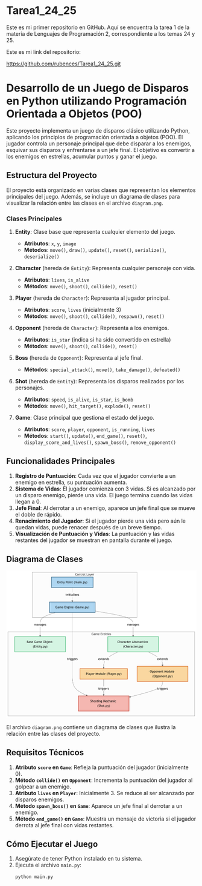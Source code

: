 # Tarea1_24_25

Este es mi primer repositorio en GitHub. Aquí se encuentra la tarea 1 de la materia de Lenguajes de Programación 2, correspondiente a los temas 24 y 25.

Este es mi link del repositorio:

https://github.com/rubences/Tarea1_24_25.git



# Desarrollo de un Juego de Disparos en Python utilizando Programación Orientada a Objetos (POO)

Este proyecto implementa un juego de disparos clásico utilizando Python, aplicando los principios de programación orientada a objetos (POO). El jugador controla un personaje principal que debe disparar a los enemigos, esquivar sus disparos y enfrentarse a un jefe final. El objetivo es convertir a los enemigos en estrellas, acumular puntos y ganar el juego.

## Estructura del Proyecto

El proyecto está organizado en varias clases que representan los elementos principales del juego. Además, se incluye un diagrama de clases para visualizar la relación entre las clases en el archivo `diagram.png`.

### Clases Principales

1. **Entity**: Clase base que representa cualquier elemento del juego.
   - **Atributos**: `x`, `y`, `image`
   - **Métodos**: `move()`, `draw()`, `update()`, `reset()`, `serialize()`, `deserialize()`

2. **Character** (hereda de `Entity`): Representa cualquier personaje con vida.
   - **Atributos**: `lives`, `is_alive`
   - **Métodos**: `move()`, `shoot()`, `collide()`, `reset()`

3. **Player** (hereda de `Character`): Representa al jugador principal.
   - **Atributos**: `score`, `lives` (inicialmente 3)
   - **Métodos**: `move()`, `shoot()`, `collide()`, `respawn()`, `reset()`

4. **Opponent** (hereda de `Character`): Representa a los enemigos.
   - **Atributos**: `is_star` (indica si ha sido convertido en estrella)
   - **Métodos**: `move()`, `shoot()`, `collide()`, `reset()`

5. **Boss** (hereda de `Opponent`): Representa al jefe final.
   - **Métodos**: `special_attack()`, `move()`, `take_damage()`, `defeated()`

6. **Shot** (hereda de `Entity`): Representa los disparos realizados por los personajes.
   - **Atributos**: `speed`, `is_alive`, `is_star`, `is_bomb`
   - **Métodos**: `move()`, `hit_target()`, `explode()`, `reset()`

7. **Game**: Clase principal que gestiona el estado del juego.
   - **Atributos**: `score`, `player`, `opponent`, `is_running`, `lives`
   - **Métodos**: `start()`, `update()`, `end_game()`, `reset()`, `display_score_and_lives()`, `spawn_boss()`, `remove_opponent()`

## Funcionalidades Principales

1. **Registro de Puntuación**: Cada vez que el jugador convierte a un enemigo en estrella, su puntuación aumenta.
2. **Sistema de Vidas**: El jugador comienza con 3 vidas. Si es alcanzado por un disparo enemigo, pierde una vida. El juego termina cuando las vidas llegan a 0.
3. **Jefe Final**: Al derrotar a un enemigo, aparece un jefe final que se mueve el doble de rápido.
4. **Renacimiento del Jugador**: Si el jugador pierde una vida pero aún le quedan vidas, puede renacer después de un breve tiempo.
5. **Visualización de Puntuación y Vidas**: La puntuación y las vidas restantes del jugador se muestran en pantalla durante el juego.

## Diagrama de Clases

![Diagrama de Clases](diagram.png)

El archivo `diagram.png` contiene un diagrama de clases que ilustra la relación entre las clases del proyecto.

## Requisitos Técnicos

1. **Atributo `score` en `Game`**: Refleja la puntuación del jugador (inicialmente 0).
2. **Método `collide()` en `Opponent`**: Incrementa la puntuación del jugador al golpear a un enemigo.
3. **Atributo `lives` en `Player`**: Inicialmente 3. Se reduce al ser alcanzado por disparos enemigos.
4. **Método `spawn_boss()` en `Game`**: Aparece un jefe final al derrotar a un enemigo.
5. **Método `end_game()` en `Game`**: Muestra un mensaje de victoria si el jugador derrota al jefe final con vidas restantes.

## Cómo Ejecutar el Juego

1. Asegúrate de tener Python instalado en tu sistema.
2. Ejecuta el archivo `main.py`:
   ```bash
   python main.py
